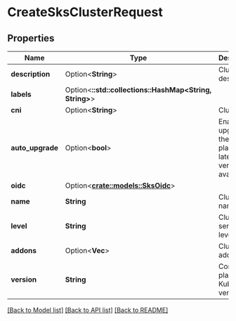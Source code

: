# CreateSksClusterRequest

## Properties

Name | Type | Description | Notes
------------ | ------------- | ------------- | -------------
**description** | Option<**String**> | Cluster description | [optional]
**labels** | Option<**::std::collections::HashMap<String, String>**> |  | [optional]
**cni** | Option<**String**> | Cluster CNI | [optional]
**auto_upgrade** | Option<**bool**> | Enable auto upgrade of the control plane to the latest patch version available | [optional]
**oidc** | Option<[**crate::models::SksOidc**](sks-oidc.md)> |  | [optional]
**name** | **String** | Cluster name | 
**level** | **String** | Cluster service level | 
**addons** | Option<**Vec<String>**> | Cluster addons | [optional]
**version** | **String** | Control plane Kubernetes version | 

[[Back to Model list]](../README.md#documentation-for-models) [[Back to API list]](../README.md#documentation-for-api-endpoints) [[Back to README]](../README.md)


